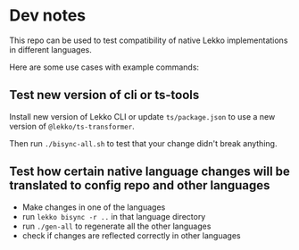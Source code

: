 # Dev notes

This repo can be used to test compatibility of native Lekko implementations in different languages.

Here are some use cases with example commands:

## Test new version of cli or ts-tools

Install new version of Lekko CLI or update `ts/package.json` to use a new version of `@lekko/ts-transformer`.

Then run `./bisync-all.sh` to test that your change didn't break anything.

## Test how certain native language changes will be translated to config repo and other languages

- Make changes in one of the languages
- run `lekko bisync -r ..` in that language directory
- run `./gen-all` to regenerate all the other languages
- check if changes are reflected correctly in other languages
